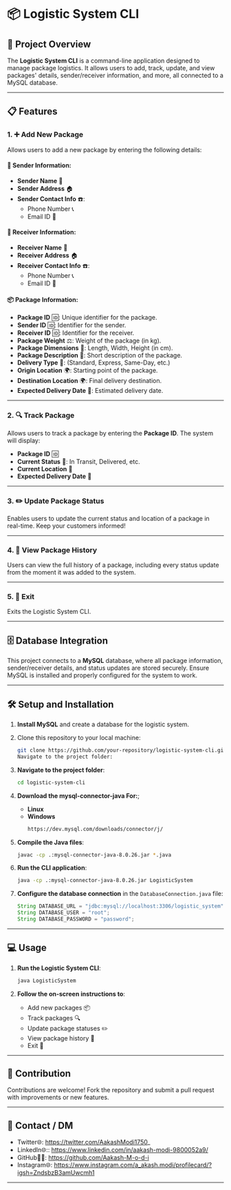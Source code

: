 # 📦 Logistic System CLI

## 🚀 Project Overview

The **Logistic System CLI** is a command-line application designed to manage package logistics. It allows users to add, track, update, and view packages' details, sender/receiver information, and more, all connected to a MySQL database.

---

## 📋 Features

### 1. ➕ Add New Package

Allows users to add a new package by entering the following details:

#### 👤 Sender Information:
- **Sender Name** 📝
- **Sender Address** 🏠
- **Sender Contact Info** ☎️:
    - Phone Number 📞
    - Email ID 📧

#### 👥 Receiver Information:
- **Receiver Name** 📝
- **Receiver Address** 🏠
- **Receiver Contact Info** ☎️:
    - Phone Number 📞
    - Email ID 📧

#### 📦 Package Information:
- **Package ID** 🆔: Unique identifier for the package.
- **Sender ID** 🆔: Identifier for the sender.
- **Receiver ID** 🆔: Identifier for the receiver.
- **Package Weight** ⚖️: Weight of the package (in kg).
- **Package Dimensions** 📏: Length, Width, Height (in cm).
- **Package Description** 📝: Short description of the package.
- **Delivery Type** 🚚: (Standard, Express, Same-Day, etc.)
- **Origin Location** 🌍: Starting point of the package.
- **Destination Location** 🌍: Final delivery destination.
- **Expected Delivery Date** 📅: Estimated delivery date.

---

### 2. 🔍 Track Package

Allows users to track a package by entering the **Package ID**. The system will display:

- **Package ID** 🆔
- **Current Status** 🔄: In Transit, Delivered, etc.
- **Current Location** 📍
- **Expected Delivery Date** 📅

---

### 3. ✏️ Update Package Status

Enables users to update the current status and location of a package in real-time. Keep your customers informed!

---

### 4. 📜 View Package History

Users can view the full history of a package, including every status update from the moment it was added to the system.

---

### 5. 🚪 Exit

Exits the Logistic System CLI.

---

## 🗄️ Database Integration

This project connects to a **MySQL** database, where all package information, sender/receiver details, and status updates are stored securely. Ensure MySQL is installed and properly configured for the system to work.

---

## 🛠️ Setup and Installation

1. **Install MySQL** and create a database for the logistic system.
2. Clone this repository to your local machine:
   ```bash
   git clone https://github.com/your-repository/logistic-system-cli.git
   Navigate to the project folder:
    ```
3. **Navigate to the project folder**:

    ```bash
    cd logistic-system-cli
    ```
4. **Download the mysql-connector-java For:**;
    - **Linux**
   - **Windows**
       ```bash
       https://dev.mysql.com/downloads/connector/j/
      ```

5. **Compile the Java files**:

    ```bash
    javac -cp .:mysql-connector-java-8.0.26.jar *.java
    ```

6. **Run the CLI application**:

    ```bash
    java -cp .:mysql-connector-java-8.0.26.jar LogisticSystem
    ```

7. **Configure the database connection** in the `DatabaseConnection.java` file:

    ```java
    String DATABASE_URL = "jdbc:mysql://localhost:3306/logistic_system";
    String DATABASE_USER = "root";
    String DATABASE_PASSWORD = "password";
    ```

---
## 💻 Usage

1. **Run the Logistic System CLI**:

    ```bash
    java LogisticSystem
    ```

2. **Follow the on-screen instructions to**:
    - Add new packages 📦
    - Track packages 🔍
    - Update package statuses ✏️
    - View package history 📜
    - Exit 🚪

---

## 👥 Contribution

Contributions are welcome! Fork the repository and submit a pull request with improvements or new features.

---

[//]: # (## 📄 License)
[//]: # (---)

## 📧 Contact / DM

- Twitter🌐: https://twitter.com/AakashModi1750_
- LinkedIn🌐:: https://www.linkedin.com/in/aakash-modi-9800052a9/
- GitHub🐱‍💻: https://github.com/Aakash-M-o-d-i
- Instagram🌐: https://www.instagram.com/a_akash.modi/profilecard/?igsh=ZndsbzB3amUwcmh1

---


